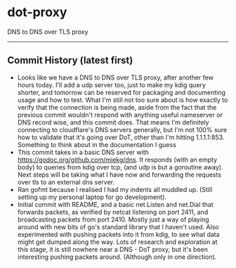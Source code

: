 # dot-proxy

DNS to DNS over TLS proxy

---

## Commit History (latest first)

- Looks like we have a DNS to DNS over TLS proxy, after another few hours today. I'll add a udp server too, just to make my kdig query shorter, and tomorrow can be reserved for packaging and documenting usage and how to test. What I'm still not too sure about is how exactly to verify that the connection is being made, aside from the fact that the previous commit wouldn't respond with anything useful nameserver or DNS record wise, and this commit does. That means I'm definitely connecting to cloudflare's DNS servers generally, but I'm not 100% sure how to validate that it's going over DoT, other than I'm hitting 1.1.1.1:853. Something to think about in the documentation I guess
- This commit takes in a basic DNS server with https://godoc.org/github.com/miekg/dns. It responds (with an empty body) to queries from kdig over tcp, (and udp is but a goroutine away). Next steps will be taking what I have now and forwarding the requests over tls to an external dns server.
- Ran gofmt because I realised I had my indents all muddled up. (Still setting up my personal laptop for go development).
- Initial commit with README, and a basic net.Listen and net.Dial that forwards packets, as verified by netcat listening on port 2411, and broadcasting packets from port 2410. Mostly just a way of playing around with new bits of go's standard library that I haven't used. Also experimented with pushing packets into it from kdig, to see what data might get dumped along the way. Lots of research and exploration at this stage, it is still nowhere near a DNS - DoT proxy, but it's been interesting pushing packets around. (Although only in one direction).
